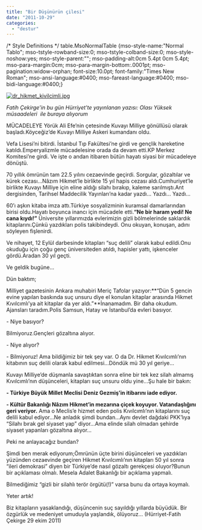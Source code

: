 ```yaml
---
title: "Bir Düşünürün çilesi"
date: "2011-10-29"
categories: 
  - "destur"
---
```


/\* Style Definitions \*/ table.MsoNormalTable {mso-style-name:"Normal Tablo"; mso-tstyle-rowband-size:0; mso-tstyle-colband-size:0; mso-style-noshow:yes; mso-style-parent:""; mso-padding-alt:0cm 5.4pt 0cm 5.4pt; mso-para-margin:0cm; mso-para-margin-bottom:.0001pt; mso-pagination:widow-orphan; font-size:10.0pt; font-family:"Times New Roman"; mso-ansi-language:#0400; mso-fareast-language:#0400; mso-bidi-language:#0400;}

[![dr_hikmet_kivilcimli.jpg](/uploads/2011/10/dr_hikmet_kivilcimli.jpg)](/uploads/2011/10/dr_hikmet_kivilcimli.jpg "dr_hikmet_kivilcimli.jpg")

_Fatih Çekirge'in bu gün Hürriyet'te yayınlanan yazısı:_ _Olası Yüksek müsaadeleri  ile buraya alıyorum_

MÜCADELEYE Yörük Ali Efe’nin çetesinde Kuvayı Milliye gönüllüsü olarak başladı.Köyceğiz’de Kuvayı Milliye Askeri kumandanı oldu.

Vefa Lisesi’ni bitirdi. İstanbul Tıp Fakültesi’ne girdi ve gençlik hareketine katıldı.Emperyalizmle mücadelesine orada da devam etti.KP Merkez Komitesi’ne girdi. Ve işte o andan itibaren bütün hayatı siyasi bir mücadeleye dönüştü.

70 yıllık ömrünün tam 22.5 yılını cezaevinde geçirdi. Sorgular, gözaltılar ve kürek cezası...Nâzım Hikmet’le birlikte 15 yıl hapis cezası aldı.Cumhuriyet’le birlikte Kuvayı Milliye için eline aldığı silahı bırakıp, kaleme sarılmıştı.Ant dergisinden, Tarihsel Maddecilik Yayınları’na kadar yazdı... Yazdı... Yazdı...

60’ı aşkın kitaba imza attı.Türkiye sosyalizminin kuramsal damarlarından birisi oldu.Hayatı boyunca inancı için mücadele etti.**“Ne bir haram yedi! Ne cana kıydı!”** Üniversite yıllarımızda evlerimizin gizli bölmelerinde saklardık kitaplarını.Çünkü yazdıkları polis takibindeydi. Onu okuyan, konuşan, adını söyleyen fişlenirdi.

Ve nihayet, 12 Eylül darbesinde kitapları “suç delili” olarak kabul edildi.Onu okuduğu için çoğu genç üniversiteden atıldı, hapisler yattı, işkenceler gördü.Aradan 30 yıl geçti.

Ve geldik bugüne...

Dün baktım;

Milliyet gazetesinin Ankara muhabiri Meriç Tafolar yazıyor:**“Dün 5 gencin evine yapılan baskında suç unsuru diye el konulan kitaplar arasında Hikmet Kıvılcımlı’ya ait kitaplar da yer aldı.”**İnanamadım. Bir daha okudum. Ajansları taradım.Polis Samsun, Hatay ve İstanbul’da evleri basıyor.

\- Niye basıyor?

Bilmiyoruz.Gençleri gözaltına alıyor.

\- Niye alıyor?

\- Bilmiyoruz! Ama bildiğimiz bir tek şey var. O da Dr. Hikmet Kıvılcımlı’nın kitabının suç delili olarak kabul edilmesi...Döndük mü 30 yıl geriye...

Kuvayı Milliye’de düşmanla savaştıktan sonra eline bir tek kez silah almamış Kıvılcımlı’nın düşünceleri, kitapları suç unsuru oldu yine...Şu hale bir bakın:

**\- Türkiye Büyük Millet Meclisi Deniz Gezmiş’in itibarını iade ediyor.**

****\- Kültür Bakanlığı Nâzım Hikmet’in mezarına çiçek koyuyor. Vatandaşlığını geri veriyor.**** Ama o Meclis’e hizmet eden polis Kıvılcımlı’nın kitaplarını suç delili kabul ediyor...Ne anladık şimdi bundan...Aynı devlet dağdaki PKK’lıya “Silahı bırak gel siyaset yap” diyor...Ama elinde silah olmadan şehirde siyaset yapanları gözaltına alıyor...

Peki ne anlayacağız bundan?

Şimdi ben merak ediyorum;Ömrünün üçte birini düşünceleri ve yazdıkları yüzünden cezaevinde geçiren Hikmet Kıvılcımlı’nın kitapları 50 yıl sonra “ileri demokrasi” diyen bir Türkiye’de nasıl gözaltı gerekçesi oluyor?Bunun bir açıklaması olmalı. Mesela Adalet Bakanlığı bir açıklama yapmalı.

Bilmediğimiz “gizli bir silahlı terör örgütü(!)” varsa bunu da ortaya koymalı.

Yeter artık!

Biz kitapların yasaklandığı, düşüncenin suç sayıldığı yıllarda büyüdük. Bir özgürlük ve medeniyet umuduyla yaşlandık, ölüyoruz... (Hürriyet-Fatih Çekirge 29 ekim 2011)
